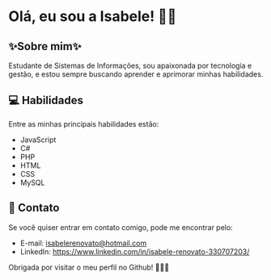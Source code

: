 # Olá, eu sou a Isabele! 👩‍💻

## ✨Sobre mim✨
Estudante de Sistemas de Informações, sou apaixonada por tecnologia e gestão, e estou sempre buscando aprender e aprimorar minhas habilidades.

## 💻 Habilidades
Entre as minhas principais habilidades estão:

- JavaScript
- C#
- PHP
- HTML
- CSS
- MySQL


## 📩 Contato
Se você quiser entrar em contato comigo, pode me encontrar pelo:

- E-mail: isabelerenovato@hotmail.com
- LinkedIn: https://www.linkedin.com/in/isabele-renovato-330707203/

Obrigada por visitar o meu perfil no Github! 🙋🏻‍♀️
